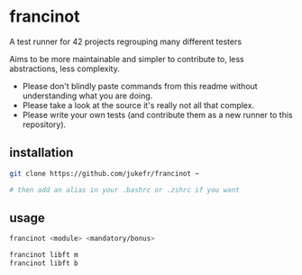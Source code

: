 # francinot

A test runner for 42 projects regrouping many different testers

Aims to be more maintainable and simpler to contribute to, less abstractions, less complexity.

- Please don't blindly paste commands from this readme without understanding what you are doing.
- Please take a look at the source it's really not all that complex.
- Please write your own tests (and contribute them as a new runner to this repository).

## installation

```bash
git clone https://github.com/jukefr/francinot ~

# then add an alias in your .bashrc or .zshrc if you want
```

## usage

```bash
francinot <module> <mandatory/bonus>

francinot libft m
francinot libft b
```